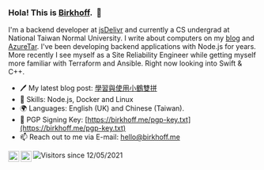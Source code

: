 <!-- built by gitlab-ci @ Sun Aug 22 2021 13:03:54 GMT+0000 (Coordinated Universal Time) -->
### Hola! This is [Birkhoff](https://github.com/BirkhoffLee).&nbsp;&nbsp;👋

I'm a backend developer at [jsDelivr](https://www.jsdelivr.com) and currently a CS undergrad at National Taiwan Normal University. I write about computers on my [blog](https://birkhoff.me) and [AzureTar](https://azuretar.com/). I've been developing backend applications with Node.js for years. More recently I see myself as a Site Reliability Engineer while getting myself more familiar with Terraform and Ansible. Right now looking into Swift & C++.

* 🖊 My latest blog post: [學習與使用小鶴雙拼](https://birkhoff.me/%E5%AD%B8%E7%BF%92%E8%88%87%E4%BD%BF%E7%94%A8%E5%B0%8F%E9%B6%B4%E9%9B%99%E6%8B%BC/)
* 🔨 Skills: Node.js, Docker and Linux
* 🌍 Languages: English (UK) and Chinese (Taiwan).
* 🔑 PGP Signing Key: [https://birkhoff.me/pgp-key.txt](https://birkhoff.me/pgp-key.txt)
* 📫 Reach out to me via E-mail: [hello@birkhoff.me](mailto:hello@birkhoff.me)

<a href="https://www.facebook.com/birkhoff.lee">
  <img align="left" alt="My Facebook" width="22px" src="https://cdn.jsdelivr.net/npm/simple-icons@v3/icons/facebook.svg" />
</a>
<a href="https://twitter.com/birkhofflee">
  <img align="left" alt="My Twitter" width="22px" src="https://cdn.jsdelivr.net/npm/simple-icons@v3/icons/twitter.svg" />
</a>

![Visitors since 12/05/2021](https://visitor-badge.glitch.me/badge?page_id=birkhofflee.github.readme)
